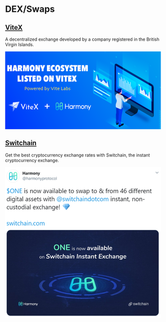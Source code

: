 # DEX/Swaps

## [ViteX](https://vitex.net/)

A decentralized exchange developed by a company registered in the British Virgin Islands.

![](../../../.gitbook/assets/vitex-harmony-announcement.png)

## [Switchain](https://www.switchain.com/)

Get the best cryptocurrency exchange rates with Switchain, the instant cryptocurrency exchange.

![](../../../.gitbook/assets/switchain-tweet.png)

